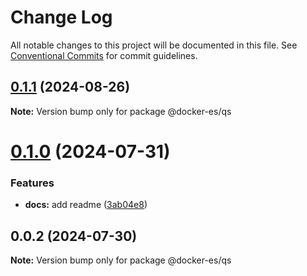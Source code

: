 # Change Log

All notable changes to this project will be documented in this file.
See [Conventional Commits](https://conventionalcommits.org) for commit guidelines.

## [0.1.1](https://github.com/docker-awesome/docker-es/compare/@docker-es/qs@0.1.0...@docker-es/qs@0.1.1) (2024-08-26)

**Note:** Version bump only for package @docker-es/qs





# [0.1.0](https://github.com/docker-awesome/docker-es/compare/@docker-es/qs@0.0.2...@docker-es/qs@0.1.0) (2024-07-31)


### Features

* **docs:** add readme ([3ab04e8](https://github.com/docker-awesome/docker-es/commit/3ab04e849e9418c8c000ea5fe56472783f28208c))





## 0.0.2 (2024-07-30)

**Note:** Version bump only for package @docker-es/qs
